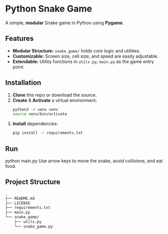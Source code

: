 <!-- README.md -->

# Python Snake Game

A simple, **modular** Snake game in Python using **Pygame**.

## Features
- **Modular Structure:** `snake_game/` holds core logic and utilities.
- **Customizable:** Screen size, cell size, and speed are easily adjustable.
- **Extendable:** Utility functions in `utils.py`; `main.py` as the game entry point.

## Installation
1. **Clone** this repo or download the source.
2. **Create** & **Activate** a virtual environment:
   ```bash
   python3 -m venv venv
   source venv/bin/activate
3. **Install** dependencies:
   ```bash
   pip install -r requirements.txt    

## Run
python main.py
Use arrow keys to move the snake, avoid collisions, and eat food.

## Project Structure
```bash
.
├── README.md
├── LICENSE
├── requirements.txt
├── main.py
└── snake_game/
    ├── utils.py
    └── snake_game.py